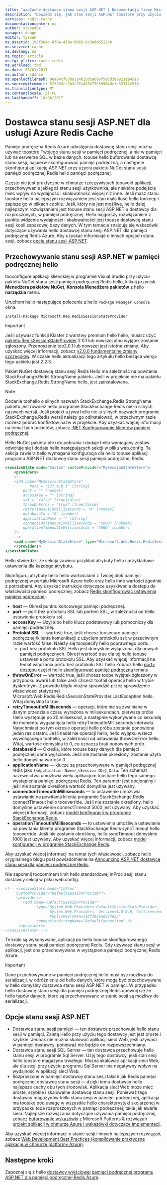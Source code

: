 ```yaml
---
title: "aaaCache dostawcę stanu sesji ASP.NET | Dokumentacja firmy Microsoft"
description: "Dowiedz się, jak stan sesji ASP.NET toostore przy użyciu pamięci podręcznej Redis Azure"
services: redis-cache
documentationcenter: na
author: steved0x
manager: douge
editor: tysonn
ms.assetid: 192f384c-836a-479a-bb65-8c3e6d6522bb
ms.service: cache
ms.devlang: na
ms.topic: article
ms.tgt_pltfrm: cache-redis
ms.workload: tbd
ms.date: 05/01/2017
ms.author: sdanie
ms.openlocfilehash: 9ea84cf67b9314b15dce696f596d399921194510
ms.sourcegitcommit: 523283cc1b3c37c428e77850964dc1c33742c5f0
ms.translationtype: MT
ms.contentlocale: pl-PL
ms.lasthandoff: 10/06/2017
---
```

# <a name="aspnet-session-state-provider-for-azure-redis-cache"></a>Dostawca stanu sesji ASP.NET dla usługi Azure Redis Cache
Pamięć podręczna Redis Azure udostępnia dostawcę stanu sesji można używać toostore Twojego stanu sesji w pamięci podręcznej, a nie w pamięci lub na serwerze SQL w bazie danych. toouse hello buforowania dostawcę stanu sesji, najpierw skonfigurować pamięć podręczną, a następnie skonfiguruj aplikację ASP.NET przy użyciu pakietu NuGet stanu sesji pamięci podręcznej Redis hello pamięci podręcznej.

Często nie jest praktyczne w chmurze rzeczywistych tooavoid aplikacji, przechowywanie jakiegoś stanu sesji użytkownika, ale niektóre podejścia mieć wpływ na wydajność i skalowalność więcej niż inne. Jeśli masz stanu toostore hello najlepszym rozwiązaniem jest stan mała ilość hello tookeep i zapisze go w plikach cookie. Jeśli, który nie jest możliwe, hello dalej najlepszym rozwiązaniem jest toouse stanu sesji ASP.NET u dostawcy dla rozproszonych, w pamięci podręcznej. Hello najgorszy rozwiązaniem z punktu widzenia wydajności i skalowalności jest toouse dostawcę stanu sesji kopii zapasowej bazy danych. W tym temacie znajdują się wskazówki dotyczące używania hello dostawcę stanu sesji ASP.NET dla pamięci podręcznej Redis Azure. Aby uzyskać informacje o innych opcjach stanu sesji, zobacz [opcje stanu sesji ASP.NET](#aspnet-session-state-options).

## <a name="store-aspnet-session-state-in-hello-cache"></a>Przechowywanie stanu sesji ASP.NET w pamięci podręcznej hello
tooconfigure aplikacji klienckiej w programie Visual Studio przy użyciu pakietu NuGet stanu sesji pamięci podręcznej Redis hello, kliknij przycisk **Menedżera pakietów NuGet**, **Konsola Menedżera pakietów** z hello **narzędzia** menu.

Uruchom hello następujące polecenie z hello `Package Manager Console` okna.
    
```
Install-Package Microsoft.Web.RedisSessionStateProvider
```

> [!IMPORTANT]
> Jeśli używasz funkcji Klaster z warstwy premium hello hello, musisz użyć [pakietu RedisSessionStateProvider](https://www.nuget.org/packages/Microsoft.Web.RedisSessionStateProvider) 2.0.1 lub nowszej albo wyjątek zostanie zgłoszony. Przenoszenie too2.0.1 lub nowszej jest istotne zmiany; Aby uzyskać więcej informacji, zobacz [v2.0.0 fundamentalne zmiany szczegółów](https://github.com/Azure/aspnet-redis-providers/wiki/v2.0.0-Breaking-Change-Details). W czasie hello aktualizacji tego artykułu hello bieżąca wersja tego pakietu jest 2.2.3.
> 
> 

Pakiet NuGet dostawcę stanu sesji Redis Hello ma zależność na powitania StackExchange.Redis.StrongName pakietu. Jeśli w projekcie nie ma pakietu StackExchange.Redis.StrongName hello, jest zainstalowana.

>[!NOTE]
>Dodanie toohello o silnych nazwach StackExchange.Redis.StrongName pakietu jest również hello programie StackExchange.Redis nie-o silnych nazwach wersji. Jeśli projekt używa hello nie-o silnych nazwach programie StackExchange.Redis wersji należy go odinstalować, w przeciwnym razie możesz pobrać konfliktów nazw w projekcie. Aby uzyskać więcej informacji na temat tych pakietów, zobacz [.NET Konfigurowanie klientów pamięci podręcznej](cache-dotnet-how-to-use-azure-redis-cache.md#configure-the-cache-clients).
>
>

Hello NuGet pakietu pliki do pobrania i dodaje hello wymagany zestaw odwołuje się i dodaje hello następujących sekcji w pliku web.config. Ta sekcja zawiera hello wymagana konfiguracja dla hello toouse aplikacji programu ASP.NET dostawcę stanu sesji pamięci podręcznej Redis.

```xml
<sessionState mode="Custom" customProvider="MySessionStateStore">
    <providers>
    <!--
    <add name="MySessionStateStore"
           host = "127.0.0.1" [String]
        port = "" [number]
        accessKey = "" [String]
        ssl = "false" [true|false]
        throwOnError = "true" [true|false]
        retryTimeoutInMilliseconds = "0" [number]
        databaseId = "0" [number]
        applicationName = "" [String]
        connectionTimeoutInMilliseconds = "5000" [number]
        operationTimeoutInMilliseconds = "5000" [number]
    />
    -->
    <add name="MySessionStateStore" type="Microsoft.Web.Redis.RedisSessionStateProvider" host="127.0.0.1" accessKey="" ssl="false"/>
    </providers>
</sessionState>
```

Hello stwierdził, że sekcja zawiera przykład atrybuty hello i przykładowe ustawienia dla każdego atrybutu.

Skonfiguruj atrybuty hello hello wartościami z Twojej blok pamięci podręcznej w portalu Microsoft Azure hello oraz hello inne wartości zgodnie z potrzebami. Aby uzyskać instrukcje dotyczące uzyskiwania dostępu do właściwości pamięci podręcznej, zobacz [Redis skonfigurować ustawienia pamięci podręcznej](cache-configure.md#configure-redis-cache-settings).

* **host** — Określ punktu końcowego pamięci podręcznej.
* **port** — port bez protokołu SSL lub portem SSL, w zależności od hello ustawienia protokołu ssl.
* **accessKey** — Użyj albo hello klucz podstawowy lub pomocniczy dla pamięci podręcznej.
* **Protokół SSL** — wartość true, jeśli chcesz toosecure pamięci podręcznej/klienta komunikacji z użyciem protokołu ssl; w przeciwnym razie wartość false. Należy się toospecify hello poprawnego portu.
  * port bez protokołu SSL Hello jest domyślnie wyłączona, dla nowych pamięci podręcznych. Określ wartość true dla tej hello toouse ustawienie portu protokołu SSL. Aby uzyskać więcej informacji na temat włączania portu bez protokołu SSL hello Zobacz hello [porty dostępu](cache-configure.md#access-ports) części hello [skonfigurować pamięć podręczną](cache-configure.md) tematu.
* **throwOnError** — wartość true, jeśli chcesz toobe wyjątek zgłoszony w przypadku awarii lub false Jeśli chcesz toofail operacji hello w trybie dyskretnym. Z powodu błędu można sprawdzić przez sprawdzenie właściwości statycznej Microsoft.Web.Redis.RedisSessionStateProvider.LastException hello. Witaj domyślna to true.
* **retryTimeoutInMilliseconds** — operacji, które nie są zwalniane w danym przedziale czasu wyrażona w milisekundach. pierwsza próba Hello występuje po 20 milisekund, a następnie wykonywane co sekundę do momentu wygaśnięcia hello retryTimeoutInMilliseconds interwału. Natychmiast po tym okresie operacji hello próba zostanie ponowiona jeden raz ostatni. Jeśli nadal nie operacji hello, hello wyjątku wstecz wywołującego toohello, w zależności od ustawienia throwOnError hello. Witaj, wartość domyślna to 0, co oznacza brak ponownych prób.
* **databaseId** — Określa, które toouse bazy danych dla pamięci podręcznej dane wyjściowe. Jeśli nie zostanie określony, zostanie użyta hello domyślna wartość 0.
* **applicationName** — klucze są przechowywane w pamięci podręcznej redis jako `{<Application Name>_<Session ID>}_Data`. Ten schemat nazewnictwa umożliwia wielu aplikacjom tooshare hello tego samego wystąpienia pamięci podręcznej Redis. Ten parametr jest opcjonalny i jeśli nie zostanie określona wartość domyślna jest używany.
* **connectionTimeoutInMilliseconds** — to ustawienie umożliwia ustawianie na powitania klienta programie StackExchange.Redis connectTimeout hello toooverride. Jeśli nie zostanie określony, hello domyślne ustawienie connectTimeout 5000 jest używany. Aby uzyskać więcej informacji, zobacz [model konfiguracji w programie StackExchange.Redis](http://go.microsoft.com/fwlink/?LinkId=398705).
* **operationTimeoutInMilliseconds** — to ustawienie umożliwia ustawianie na powitania klienta programie StackExchange.Redis syncTimeout hello toooverride. Jeśli nie zostanie określony, hello syncTimeout domyślnie 1000 jest używany. Aby uzyskać więcej informacji, zobacz [model konfiguracji w programie StackExchange.Redis](http://go.microsoft.com/fwlink/?LinkId=398705).

Aby uzyskać więcej informacji na temat tych właściwości, zobacz hello oryginalnego blogu post powiadomienie na [Announcing ASP.NET dostawcę stanu sesji dla pamięci podręcznej Redis](http://blogs.msdn.com/b/webdev/archive/2014/05/12/announcing-asp-net-session-state-provider-for-redis-preview-release.aspx).

Nie zapomnij toocomment limit hello standardowej InProc sesji stanu dostawcy sekcji w pliku web.config.

```xml
<!-- <sessionState mode="InProc"
     customProvider="DefaultSessionProvider">
     <providers>
        <add name="DefaultSessionProvider"
              type="System.Web.Providers.DefaultSessionStateProvider,
                    System.Web.Providers, Version=1.0.0.0, Culture=neutral,
                    PublicKeyToken=31bf3856ad364e35"
              connectionStringName="DefaultConnection" />
      </providers>
</sessionState> -->
```

Te kroki są wykonywane, aplikacji po hello toouse skonfigurowanego dostawcy stanu sesji pamięci podręcznej Redis. Gdy używasz stanu sesji w aplikacji, jest ona przechowywana w wystąpienia pamięci podręcznej Redis Azure.

> [!IMPORTANT]
> Dane przechowywane w pamięci podręcznej hello musi być możliwy do serializacji, w odróżnieniu od hello danych, które mogą być przechowywane w hello domyślny dostawca stanu sesji ASP.NET w pamięci. W przypadku hello dostawcę stanu sesji dla pamięci podręcznej Redis upewnij się że hello typów danych, które są przechowywane w stanie sesji są możliwy do serializacji.
> 
> 

## <a name="aspnet-session-state-options"></a>Opcje stanu sesji ASP.NET
* Dostawca stanu sesji pamięci — ten dostawca przechowuje hello stanu sesji w pamięci. Zaletą Hello przy użyciu tego dostawcy jest jest proste i szybkie. Jednak nie można skalować aplikacji sieci Web, jeśli używasz w pamięci dostawcy, ponieważ nie będzie on rozpowszechniany.
* Dostawca stanu sesji SQL Server — ten dostawca przechowuje hello stanu sesji w programie Sql Server. Użyj tego dostawcy, jeśli stan sesji hello toostore magazynu trwałego. Można skalować aplikacji sieci Web, ale dla sesji przy użyciu programu Sql Server ma negatywny wpływ na wydajność w aplikacji sieci Web.
* Rozproszone w pamięci dostawcę stanu sesji takich jak Redis pamięci podręcznej dostawcę stanu sesji — dzięki temu dostawcy hello najlepsze cechy obu tych środowisk. Aplikacja sieci Web może mieć proste, szybkie i skalowalne dostawcę stanu sesji. Ponieważ tego dostawcy magazynów hello stanu sesji w pamięci podręcznej, aplikacja ma tootake pod uwagę w wszystkie hello charakterystyki skojarzonej w przypadku tooa rozproszonych w pamięci podręcznej, takie jak awarie sieci. Najlepsze rozwiązania dotyczące używania pamięci podręcznej, zobacz [buforowanie wskazówki](../best-practices-caching.md) z Microsoft Patterns & rozwiązań [projekt aplikacji w chmurze Azure i wskazówki dotyczące implementacji](https://github.com/mspnp/azure-guidance).

Aby uzyskać więcej informacji o stanie sesji i innych najlepszych rozwiązań, zobacz [Web Development Best Practices (kompilowanie praktyczne aplikacje w chmurze platformy Azure)](http://www.asp.net/aspnet/overview/developing-apps-with-windows-azure/building-real-world-cloud-apps-with-windows-azure/web-development-best-practices).

## <a name="next-steps"></a>Następne kroki
Zapoznaj się z hello [dostawcy wyjściowej pamięci podręcznej programu ASP.NET dla pamięci podręcznej Redis Azure](cache-aspnet-output-cache-provider.md).

